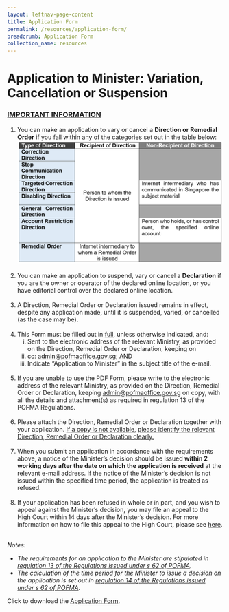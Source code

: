 ```yaml
---
layout: leftnav-page-content
title: Application Form
permalink: /resources/application-form/
breadcrumb: Application Form
collection_name: resources
---
```


# Application to Minister: Variation, Cancellation or Suspension

### <u>IMPORTANT INFORMATION</u>
<html>
    <ol>
        <li>
            You can make an application to vary or cancel a <b>Direction or Remedial Order</b> if you fall within any of the categories set out in the table below:
            <img src="/images/Type of Direction.PNG" alt="Type of Direction">
            <div>&nbsp;</div>
        </li>
        <li>
            You can make an application to suspend, vary or cancel a <b>Declaration</b> if you are the owner or operator of the declared online location, or you have editorial control over the declared online location. 
            <div>&nbsp;</div>
            </li>
        <li>
            A Direction, Remedial Order or Declaration issued remains in effect, despite any application made, until it is suspended, varied, or cancelled (as the case may be). 
            <div>&nbsp;</div>
        </li>
        <li>
            This Form must be filled out in <u>full</u>, unless otherwise indicated, and: 
            <ol style="list-style-type: lower-roman;">
                <li>Sent to the electronic address of the relevant Ministry, as provided on the Direction, Remedial Order or Declaration, keeping on </li>
                <li>cc: <a href="mailto:admin@pofmaoffice.gov.sg">admin@pofmaoffice.gov.sg</a>; AND</li>
                <li>Indicate “Application to Minister” in the subject title of the e-mail. </li>
                <div>&nbsp;</div>
            </ol>
        </li>
        <li>
            If you are unable to use the PDF Form, please write to the electronic address of the relevant Ministry, as provided on the Direction, Remedial Order or Declaration, keeping <a href="mailto:admin@pofmaoffice.gov.sg">admin@pofmaoffice.gov.sg</a> on copy, with all the details and attachment(s) as required in regulation 13 of the POFMA Regulations.
            <div>&nbsp;</div>
        </li>
        <li>
            Please attach the Direction, Remedial Order or Declaration together with your application. <u>If a copy is not available</u>, <u>please identify the relevant Direction, Remedial Order or Declaration clearly.</u>
            <div>&nbsp;</div>
       </li>
        <li>
           When you submit an application in accordance with the requirements above, a notice of the Minister’s decision should be issued <b>within 2 working days after the date on which the application is received</b> at the relevant e-mail address. If the notice of the Minister’s decision is not issued within the specified time period, the application is treated as refused.
            <div>&nbsp;</div>
        </li>
        <li>
          If your application has been refused in whole or in part, and you wish to appeal against the Minister’s decision, you may file an appeal to the High Court within 14 days after the Minister’s decision. For more information on how to file this appeal to the High Court, please see <a href="https://www.supremecourt.gov.sg/rules/court-processes/appeals-to-high-court-under-pofma">here</a>.
           <div>&nbsp;</div>
        </li>
              </ol>
               
<i>
    Notes:
<ul>
    <li>
    The requirements for an application to the Minister are stipulated in <a href="https://sso.agc.gov.sg/SL-Supp/S662-2019/Published/20191001?DocDate=20191001">regulation 13 of the Regulations issued under s 62 of POFMA</a>.
</li>
<li>
The calculation of the time period for the Minister to issue a decision on the application is set out in <a href="https://sso.agc.gov.sg/SL-Supp/S662-2019/Published/20191001?DocDate=20191001">regulation 14 of the Regulations issued under s 62 of POFMA</a>.
</li>
</ul>
</i>
  
</html>

Click to download the [Application Form](/forms/Application%20to%20Minister%20(Final).pdf).
